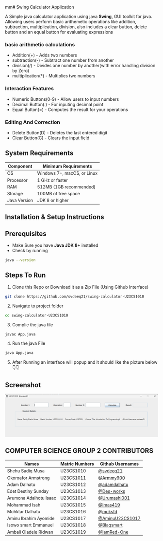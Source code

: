 mm# Swing Calculator Application

A Simple java calculator application using java **Swing**, GUI toolkit for java. Allowing users perform basic arithemetic operations like addition, subtraction, multiplication, division, also includes a clear button, delete button and an equal button for evaluating expressions

### basic arithmetic calculations

- Addition(+) - Adds two numbers
- subtraction(-) - Subtract one number from another
- division(/) - Divides one number by another(with error handling division by Zero)
- multiplication(\*) - Multiplies two numbers

### Interaction Features

- Numeric Buttons(0-9) - Allow users to input numbers
- Decimal Button(.) - For inputing decimal point
- Equal Button(=) - Computes the result for your operations

### Editing And Correction

- Delete Button(D) - Deletes the last entered digit
- Clear Button(C) - Clears the input field

## System Requirements

| Component    | Minimum Requirements        |
| ------------ | --------------------------- |
| OS           | Windows 7+, macOS, or Linux |
| Processor    | 1 GHz or faster             |
| RAM          | 512MB (1GB recommended)     |
| Storage      | 100MB of free space         |
| Java Version | JDK 8 or higher             |

## Installation & Setup Instructions

## Prerequisites

- Make Sure you have **Java JDK 8+** installed
- Check by running

```bash
java --version
```

## Steps To Run

1. Clone this Repo or Download it as a Zip File (Using Github Interface)

```bash
git clone https://github.com/svdeeq21/swing-calculator-U23CS1010
```

2. Navigate to project folder

```bash
cd swing-calculator-U23CS1010
```

3. Complie the java file

```bash
javac App.java
```

4.  Run the java File

```bash
java App.java
```

5. After Running an interface will popup and it should like the picture below 👇👇

## Screenshot

![Calculator-Picture](git-pic.png)

## COMPUTER SCIENCE GROUP 2 CONTRIBUTORS

| Names                  | Matric Numbers | Github Usernames                                     |
| ---------------------- | -------------- | ---------------------------------------------------- |
| Shehu Sadiq Musa       | U23CS1010      | [@svdeeq21](https://github.com/svdeeq21)             |
| Okoroafor Armstrong    | U23CS1011      | [@Armmy900](https://github.com/Armmy900/)            |
| Adam Dalhatu           | U23CS1012      | [@adamdalhatu](https://github.com/iamRed-One)        |
| Edet Destiny Sunday    | U23CS1013      | [@Des-works](https://github.com/Des-works)           |
| Arumona Adaihotu Isaac | U23CS1014      | [@Urumashi001](https://github.com/Urumashi001)       |
| Mohammad Isah          | U23CS1015      | [@Imas419](https://github.com/Imas419)               |
| Muhktar Dalhatu        | U23CS1016      | [@muksfd](https://github.com/muksfd)                 |
| Aminu Ibrahim Ayomide  | U23CS1017      | [@AminuU23CS1017](https://github.com/AminuU23CS1017) |
| Isowo smart Emmanuel   | U23CS1018      | [@Blaqsmart](https://github.com/Blaqsmart)           |
| Ambali Oladele Ridwan  | U23CS1019      | [@IamRed-One](https://github.com/iamRed-One)         |
